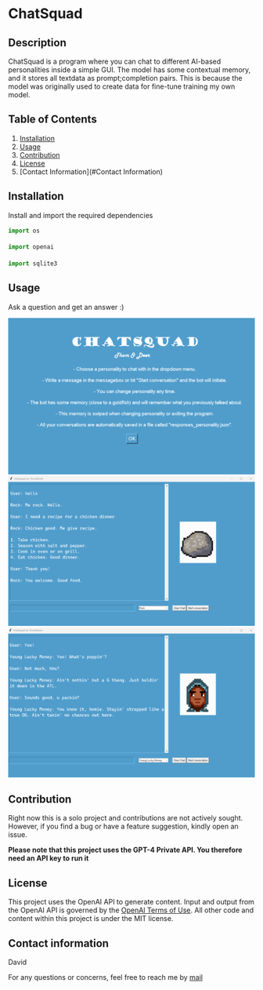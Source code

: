 # ChatSquad

## Description
ChatSquad is a program where you can chat to different AI-based personalities inside a simple GUI.
The model has some contextual memory, and it stores all textdata as prompt;completion pairs.
This is because the model was originally used to create data for fine-tune training my own model.

## Table of Contents
1. [Installation](#Installation)
2. [Usage](#Usage)
3. [Contribution](#Contribution)
4. [License](#License)
5. [Contact Information](#Contact Information)

## Installation
Install and import the required dependencies

```python
import os

import openai

import sqlite3
```

## Usage
Ask a question and get an answer :)

![Project Image](./assets/chatsqd1.png)
![Project Image](./assets/chatsqd2.png)
![Project Image](./assets/chatsqd3.png)

## Contribution
Right now this is a solo project and contributions are not actively sought.
However, if you find a bug or have a feature suggestion, kindly open an issue.

**Please note that this project uses the GPT-4 Private API. You therefore need an API key to run it**

## License
This project uses the OpenAI API to generate content. Input and output from the OpenAI API is governed by the [OpenAI Terms of Use](https://openai.com/policies/terms-of-use). All other code and content within this project is under the MIT license.


## Contact information

David  

For any questions or concerns, feel free to reach me by [mail](mailto:david@thomander.nu)


